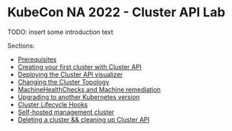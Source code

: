 # KubeCon NA 2022 - Cluster API Lab

TODO: insert some introduction text

Sections:
* [Prerequisites](./prereqs.md)
* [Creating your first cluster with Cluster API](./your-first-cluster.md)
* [Deploying the Cluster API visualizer](./visualizer.md)
* [Changing the Cluster Topology](./cluster-topology.md)
* [MachineHealthChecks and Machine remediation](./machine-health-checks.md)
* [Upgrading to another Kubernetes version](./upgrade-kubernetes-version.md)
* [Cluster Lifecycle Hooks](./lifecycle-hooks.md)
* [Self-hosted management cluster](./self-hosted.md)
* [Deleting a cluster && cleaning up Cluster API](./deleting-clusters-and-cleaning-up.md)
